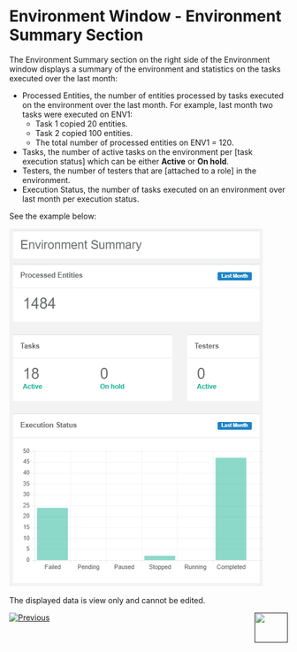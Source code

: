 # Environment Window - Environment Summary Section

The Environment Summary section on the right side of the Environment window displays a summary of the environment and statistics on the tasks executed over the last month:

- Processed Entities, the number of entities processed by tasks executed on the environment over the last month. For example, last month two tasks were executed on ENV1: 
  - Task 1 copied 20 entities. 
  - Task 2 copied 100 entities.
  - The total number of processed entities on ENV1 = 120.
- Tasks, the number of active tasks on the environment per [task execution status] which can be either **Active** or **On hold**. 
- Testers, the number of testers that are [attached to a role] in the environment.
- Execution Status, the number of tasks executed on an environment over last month per execution status. 
 
See the example below: 

![env summary](images/environment_summary.png)

The displayed data is view only and cannot be edited. 

 
 


  [![Previous](/articles/images/Previous.png)](08_environment_window_general_information.md)[<img align="right" width="60" height="54" src="/articles/images/Next.png">]()

